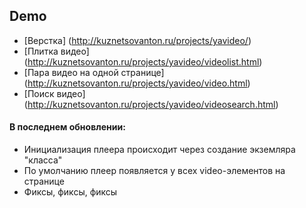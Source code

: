 ## Demo

* [Верстка] (http://kuznetsovanton.ru/projects/yavideo/)
* [Плитка видео] (http://kuznetsovanton.ru/projects/yavideo/videolist.html)
* [Пара видео на одной странице] (http://kuznetsovanton.ru/projects/yavideo/video.html)
* [Поиск видео] (http://kuznetsovanton.ru/projects/yavideo/videosearch.html)

#### В последнем обновлении:

* Инициализация плеера происходит через создание экземляра "класса"
* По умолчанию плеер появляется у всех video-элементов на странице
* Фиксы, фиксы, фиксы